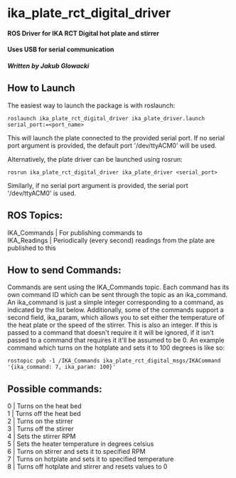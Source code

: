 # ika_plate_rct_digital_driver
#### ROS Driver for IKA RCT Digital hot plate and stirrer
#### Uses USB for serial communication
##### Written by Jakub Glowacki

## How to Launch
The easiest way to launch the package is with roslaunch:
```
roslaunch ika_plate_rct_digital_driver ika_plate_driver.launch serial_port:=<port_name>
```
This will launch the plate connected to the provided serial port. If no serial port argument is provided, the default port '/dev/ttyACM0' will be used.

Alternatively, the plate driver can be launched using rosrun:
```
rosrun ika_plate_rct_digital_driver ika_plate_driver <serial_port>
```
Similarly, if no serial port argument is provided, the serial port '/dev/ttyACM0' is used.

## ROS Topics:
IKA_Commands | For publishing commands to\
IKA_Readings | Periodically (every second) readings from the plate are published to this

## How to send Commands:
Commands are sent using the IKA_Commands topic. Each command has its own command ID which can be sent through the topic as an ika_command. An ika_command is just a simple integer corresponding to a command, as indicated by the list below. Additionally, some of the commands support a second field, ika_param, which allows you to set either the temperature of the heat plate or the speed of the stirrer. This is also an integer. If this is passed to a command that doesn't require it it will be ignored, if it isn't passed to a command that requires it it'll be assumed to be 0. An example command which turns on the hotplate and sets it to 100 degrees is like so:
```
rostopic pub -1 /IKA_Commands ika_plate_rct_digital_msgs/IKACommand '{ika_command: 7, ika_param: 100}' 

```

## Possible commands:
0 | Turns on the heat bed \
1 | Turns off the heat bed\
2 | Turns on the stirrer\
3 | Turns off the stirrer\
4 | Sets the stirrer RPM\
5 | Sets the heater temperature in degrees celsius\
6 | Turns on stirrer and sets it to specified RPM\
7 | Turns on hotplate and sets it to specified temperature \
8 | Turns off hotplate and stirrer and resets values to 0


